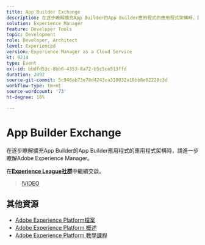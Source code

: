 ```yaml
---
title: App Builder Exchange
description: 在逐步瞭解擴充App Builder的App Builder應用程式的應用程式架構時，請進一步瞭解Adobe Experience Manager。
solution: Experience Manager
feature: Developer Tools
topic: Development
role: Developer, Architect
level: Experienced
version: Experience Manager as a Cloud Service
kt: 9214
type: Event
exl-id: bbdfd53c-8bb6-4353-8a72-b5c5ce513ffd
duration: 2092
source-git-commit: 5c946ab73e78d4243ca310032a10bb8e82228c3d
workflow-type: tm+mt
source-wordcount: '73'
ht-degree: 16%

---
```


# App Builder Exchange

在逐步瞭解擴充App Builder的App Builder應用程式的應用程式架構時，請進一步瞭解Adobe Experience Manager。

在&#x200B;**[Experience League社群](https://adobe.ly/3uragoI)**&#x200B;中繼續交談。

>[!VIDEO](https://video.tv.adobe.com/v/337709/?quality=12&learn=on&hidetitle=true)

## 其他資源

- [Adobe Experience Platform檔案](https://experienceleague.adobe.com/docs/experience-platform.html?lang=zh-Hant)
- [Adobe Experience Platform 概述](https://experienceleague.adobe.com/docs/experience-platform/landing/home.html?lang=zh-Hant)
- [Adobe Experience Platform 教學課程](https://experienceleague.adobe.com/docs/platform-learn/tutorials/overview.html?lang=zh-Hant)
